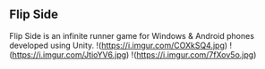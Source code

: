 ## Flip Side
Flip Side is an infinite runner game for Windows & Android phones developed using Unity.
!(https://i.imgur.com/COXkSQ4.jpg)
!(https://i.imgur.com/JtioYV6.jpg)
!(https://i.imgur.com/7fXov5o.jpg)
